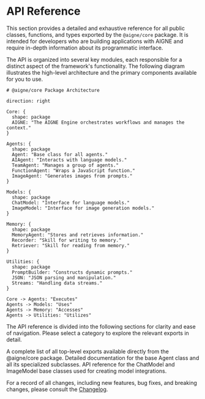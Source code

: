 # API Reference

This section provides a detailed and exhaustive reference for all public classes, functions, and types exported by the `@aigne/core` package. It is intended for developers who are building applications with AIGNE and require in-depth information about its programmatic interface.

The API is organized into several key modules, each responsible for a distinct aspect of the framework's functionality. The following diagram illustrates the high-level architecture and the primary components available for you to use.

```d2
# @aigne/core Package Architecture

direction: right

Core: {
  shape: package
  AIGNE: "The AIGNE Engine orchestrates workflows and manages the context."
}

Agents: {
  shape: package
  Agent: "Base class for all agents."
  AIAgent: "Interacts with language models."
  TeamAgent: "Manages a group of agents."
  FunctionAgent: "Wraps a JavaScript function."
  ImageAgent: "Generates images from prompts."
}

Models: {
  shape: package
  ChatModel: "Interface for language models."
  ImageModel: "Interface for image generation models."
}

Memory: {
  shape: package
  MemoryAgent: "Stores and retrieves information."
  Recorder: "Skill for writing to memory."
  Retriever: "Skill for reading from memory."
}

Utilities: {
  shape: package
  PromptBuilder: "Constructs dynamic prompts."
  JSON: "JSON parsing and manipulation."
  Streams: "Handling data streams."
}

Core -> Agents: "Executes"
Agents -> Models: "Uses"
Agents -> Memory: "Accesses"
Agents -> Utilities: "Utilizes"
```

The API reference is divided into the following sections for clarity and ease of navigation. Please select a category to explore the relevant exports in detail.

<x-cards data-columns="3">
  <x-card data-title="Main Exports" data-icon="lucide:package-open" data-href="/api-reference/main-exports">
    A complete list of all top-level exports available directly from the @aigne/core package.
  </x-card>
  <x-card data-title="Agent Classes" data-icon="lucide:bot" data-href="/api-reference/agent-classes">
    Detailed documentation for the base Agent class and all its specialized subclasses.
  </x-card>
  <x-card data-title="Model Classes" data-icon="lucide:box" data-href="/api-reference/model-classes">
    API reference for the ChatModel and ImageModel base classes used for creating model integrations.
  </x-card>
</x-cards>

For a record of all changes, including new features, bug fixes, and breaking changes, please consult the [Changelog](./changelog.md).